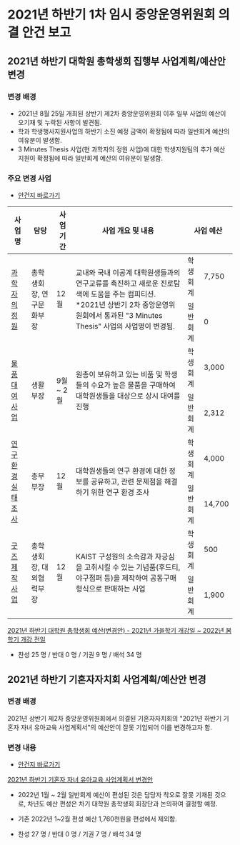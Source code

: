 2021년 하반기 1차 임시 중앙운영위원회 의결 안건 보고
==

## 2021년 하반기 대학원 총학생회 집행부 사업계획/예산안 변경

### 변경 배경

- 2021년 8월 25일 개최된 상반기 제2차 중앙운영위원회 이후 일부 사업의 예산이 오기재 및 누락된 사항이 발견됨. 
- 학과 학생행사지원사업의 하반기 소진 예정 금액이 확정됨에 따라 일반회계 예산의 여유분이 발생함. 
- 3 Minutes Thesis 사업(현 과학자의 정원 사업)에 대한 학생지원팀의 추가 예산 지원이 확정됨에 따라 일반회계 예산의 여유분이 발생함. 

### 주요 변경 사업  
- [안건지 바로가기](/2021-2H-1st-temp-CMC/의결안건/2021년-하반기-대학원-총학생회-집행부-사업계획-예산안-변경.md)
<table>
<thead>
  <tr>
    <th>사업명</th>
    <th>담당</th>
    <th>사업 기간</th>
    <th>사업 개요 및 내용</th>
    <th colspan="2">사업 예산</th>
  </tr>
</thead>
<tbody>
  <tr>
    <td rowspan="2"><a href="/2021-2H-1st-temp-CMC/의결안건/2021년-하반기-대학원-총학생회-집행부-사업계획서-변경안/2021년-하반기-대학원-총학생회-집행부-사업계획서-과학자의-정원.md">과학자의 정원</a></td>
    <td rowspan="2">총학생회장, 연구문화부장</td>
    <td rowspan="2">12월</td>
    <td rowspan="2">교내와 국내 이공계 대학원생들과의 연구교류를 촉진하고 새로운 진로탐색에 도움을 주는 컴피티션. *2021년 상반기 2차 중앙운영위원회에서 통과된 "3 Minutes Thesis" 사업의 사업명이 변경됨. </td>
    <td>학생회계</td>
    <td>7,750</td>
  </tr>
  
  <tr>
    <td>일반회계</td>
    <td>0</td>
  </tr>
  <tr>
    <td rowspan="2"><a href="/2021-2H-1st-temp-CMC/의결안건/2021년-하반기-대학원-총학생회-집행부-사업계획서-변경안/2021년-하반기-대학원-총학생회-집행부-사업계획서-물품대여사업.md">물품대여사업</a></td>
    <td rowspan="2">생활부장</td>
    <td rowspan="2">9월 ~ 2월</td>
    <td rowspan="2">원총이 보유하고 있는 비품 및 학생들의 수요가 높은 물품을 구매하여 대학원생들을 대상으로 상시 대여를 진행</td>
    <td>학생회계</td>
    <td>3,000</td>
  </tr>
  <tr>
    <td>일반회계</td>
    <td>2,312</td>
  </tr>
  <tr>
    <td rowspan="2"><a href="/2021-2H-1st-temp-CMC/의결안건/2021년-하반기-대학원-총학생회-집행부-사업계획서-변경안/2021년-하반기-대학원-총학생회-집행부-사업계획서-연구환경실태조사.md">연구환경실태조사</a></td>
    <td rowspan="2">총무부장</td>
    <td rowspan="2">12월</td>
    <td rowspan="2">대학원생들의 연구 환경에 대한 정보를 공유하고, 관련 문제점을 해결하기 위한 연구 환경 조사</td>
    <td>학생회계</td>
    <td>4,000</td>
  </tr>
  <tr>
    <td>일반회계</td>
    <td>14,700</td>
  </tr>
  <tr>
    <td rowspan="2"><a href="/2021-2H-1st-temp-CMC/의결안건/2021년-하반기-대학원-총학생회-집행부-사업계획서-변경안/2021년-하반기-대학원-총학생회-집행부-사업계획서-굿즈제작사업.md">굿즈 제작사업</a></td>
    <td rowspan="2">총학생회장, 대외협력부장</td>
    <td rowspan="2">12월</td>
    <td rowspan="2">KAIST 구성원의 소속감과 자긍심을 고취시킬 수 있는 기념품(후드티, 야구점퍼 등)을 제작하여 공동구매 형식으로 판매하는 사업</td>
    <td>학생회계</td>
    <td>500</td>
  </tr>
  <tr>
    <td>일반회계</td>
    <td>1,900</td>
  </tr>
 
</tbody>
</table>

[2021년 하반기 대학원 총학생회 예산(변경안) - 2021년 가을학기 개강일 ~ 2022년 봄학기 개강 전일](https://docs.google.com/spreadsheets/d/10c7-KP2VZjLSrugf93KPT_YpWShAtadvQj8twfoB-Sg/edit?usp=sharing)

- 찬성 25 명 / 반대 0 명 / 기권 9 명 / 배석 34 명

## 2021년 하반기 기혼자자치회 사업계획/예산안 변경

### 변경 배경

2021년 상반기 제2차 중앙운영위원회에서 의결된 기혼자자치회의 "2021년 하반기 기혼자 자녀 유아교육 사업계획서"의 예산안이 잘못 기입되어 이를 변경하고자 함.

### 변경 내용 
- [안건지 바로가기](/2021-2H-1st-temp-CMC/의결안건/2021년-하반기-기혼자자치회-사업계획-예산안-변경.md)</br>

[2021년 하반기 기혼자 자녀 유아교육 사업계획서 변경안](/2021-2H-1st-temp-CMC/의결안건/2021년-하반기-기혼자-자녀-유아교육-사업계획서-변경안.md)
- 2022년 1월 ~ 2월 일반회계 예산이 편성된 것은 담당자 착오로 잘못 기재된 것으로, 차년도 예산 편성은 차기 대학원 총학생회 회장단과 논의하여 결정할 예정.
- 기존 2022년 1\~2월 편성 예산 1,760천원을 편성에서 제외함.

- 찬성 27 명 / 반대 0 명 / 기권 7 명 / 배석 34 명

